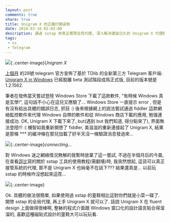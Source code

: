 ```yaml
---
layout: post
comments: true
share: true
title: Unigram X 的正確打開姿勢
date: 2018-03-16 02:03:00
description: 通過 sstap 來真正實現全局代理, 深入解決遺留已久的 Unigram X 代理問題.
tags: 
 - ss
 - Telegram
---
```


![](http://telegra.ph/file/ef18731722186c01a4ff7.png){:.center-image}*Unigram X*

[上個月](https://t.me/unigram/164) 的28號 telegram 官方宣佈了基於 TDlib 的全新第三方 Telegram 客戶端: [Unigram X in Windows](http://unigram.me/) 已經脫離 beta 測試階段成爲正式版, 目前的版本號是1.2.1562.

筆者在發佈當天嘗試登陸 Windows Store 下載了這款軟件, "有時候 Windows 真是玄學!", 這句話不小心在這兒又應驗了... Windows Store 一直提示 error , 但是有沒有給出具體的錯誤日志, 抓狂 :) 後來根據網上的説法嘗試通過 fiddler 這款網絡監控軟件來代理 Windows 自帶的軟件和從 Windows 商店下載的應用, 勉强連接成功. OK, Unigram X 下載下來了, but(遇到 but 我們知道, 得分點來了), 界面無法登陸!!! :( 機智如我重新開啓了 fiddler, 美滋滋的重新連接起了 Unigram X, 結果是那條 *** 的緩冲條在那兒加載了好半天沒一條驗證消息發過來...

![](http://telegra.ph/file/57a0b0d25b14d27e078c9.jpg){:.center-image}*connecting...*

對 Windows 迷之網絡情況無解的我暫時放棄了這一嘗試, 不過在半個月后的今晨, 在查看[逗比](https://doub.io/dbrj-5/)寫的關於 sstap 工具的使用教程(需翻墻)時, 我突然想起, 這貨可以真正接管系統的代理, 那不是 Unigram X 也絲毫不在話下??? 結果還真是... 以前玩 sstap 的時候咋沒想起來這茬...

![](http://telegra.ph/file/2840b20971c9f86f40f5b.gif){:.center-image}

Ok. 具體的做法很簡單, 如果使用過 sstap 的童鞋相比這對你們就是小菜一碟了. 開啓 sstap 的全局代理, 再上手 Unigram X 就可以了. 話説 Unigram X 在 fluent design 上面做得很棒啊, 整躰的程式介面跟 Windows 窗口化的設計語言貼合得溜溜的, 喜歡這種磁貼式設計的童鞋大可以玩玩看.